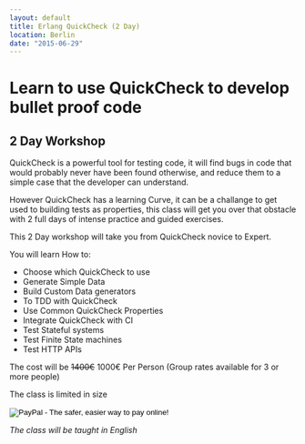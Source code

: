 ```yaml
---
layout: default
title: Erlang QuickCheck (2 Day)
location: Berlin
date: "2015-06-29"
---
```


# Learn to use QuickCheck to develop bullet proof code

## 2 Day Workshop

QuickCheck is a powerful tool for testing code, it will find bugs in
code that would probably never have been found otherwise, and reduce
them to a simple case that the developer can understand.

However QuickCheck has a learning Curve, it can be a challange to get
used to building tests as properties, this class will get you over
that obstacle with 2 full days of intense practice and guided
exercises.

This 2 Day workshop will take you from QuickCheck novice to Expert.

You will learn How to:

* Choose which QuickCheck to use
* Generate Simple Data
* Build Custom Data generators
* To TDD with QuickCheck
* Use Common QuickCheck Properties
* Integrate QuickCheck with CI
* Test Stateful systems
* Test Finite State machines
* Test HTTP APIs

The cost will be <del>1400&euro;</del> 1000&euro; Per Person (Group rates available for 3 or more people)

The class is limited in size

<form action="https://www.paypal.com/cgi-bin/webscr" method="post" target="_top">
<input type="hidden" name="cmd" value="_s-xclick">
<input type="hidden" name="hosted_button_id" value="CNALST5JLJYHS">
<input type="image" src="https://www.paypalobjects.com/en_US/DE/i/btn/btn_buynowCC_LG.gif" border="0" name="submit" alt="PayPal - The safer, easier way to pay online!">
<img alt="" border="0" src="https://www.paypalobjects.com/en_US/i/scr/pixel.gif" width="1" height="1">
</form>

*The class will be taught in English*
